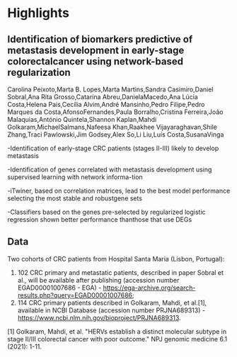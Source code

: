 # Highlights

## Identification of biomarkers predictive of metastasis development in early-stage colorectalcancer using network-based regularization

Carolina Peixoto,Marta B. Lopes,Marta Martins,Sandra Casimiro,Daniel Sobral,Ana Rita Grosso,Catarina Abreu,DanielaMacedo,Ana Lúcia Costa,Helena Pais,Cecília Alvim,André Mansinho,Pedro Filipe,Pedro Marques da Costa,AfonsoFernandes,Paula Borralho,Cristina Ferreira,João Malaquias,António Quintela,Shannon Kaplan,Mahdi Golkaram,MichaelSalmans,Nafeesa Khan,Raakhee Vijayaraghavan,Shile Zhang,Traci Pawlowski,Jim Godsey,Alex So,Li Liu,Luís Costa,SusanaVinga


-Identification of early-stage CRC patients (stages II-III) likely to develop metastasis

-Identification of genes correlated with metastasis development using supervised learning with network informa-tion

-iTwiner, based on correlation matrices, lead to the best model performance selecting the most stable and robustgene sets

-Classifiers based on the genes pre-selected by regularized logistic regression shown better performance thanthose that use DEGs

## Data
Two cohorts of CRC patients from Hospital Santa Maria (Lisbon, Portugal): 
1) 102 CRC primary and metastatic patients, described in paper Sobral et al., will be available after publishing (accession number EGAD00001007686 - EGA) - https://ega-archive.org/search-results.php?query=EGAD00001007686; 
2) 114 CRC primary patients described in Golkaram, Mahdi, et al.[1], available in NCBI Database (accession number PRJNA689313) - https://www.ncbi.nlm.nih.gov/bioproject/PRJNA689313.


[1] Golkaram, Mahdi, et al. "HERVs establish a distinct molecular subtype in stage II/III colorectal cancer with poor outcome." NPJ genomic medicine 6.1 (2021): 1-11.
